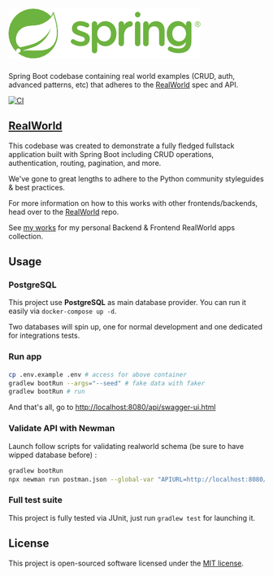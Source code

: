 # ![RealWorld Example App](logo.png)

Spring Boot codebase containing real world examples (CRUD, auth, advanced patterns, etc) that adheres to the [RealWorld](https://github.com/gothinkster/realworld-example-apps) spec and API.

[![CI](https://concourse.okami101.io/api/v1/teams/main/pipelines/conduit-spring-boot/badge)](https://concourse.okami101.io/teams/main/pipelines/conduit-spring-boot)

## [RealWorld](https://github.com/gothinkster/realworld)

This codebase was created to demonstrate a fully fledged fullstack application built with Spring Boot including CRUD operations, authentication, routing, pagination, and more.

We've gone to great lengths to adhere to the Python community styleguides & best practices.

For more information on how to this works with other frontends/backends, head over to the [RealWorld](https://github.com/gothinkster/realworld) repo.

See [my works](https://blog.okami101.io/works/) for my personal Backend & Frontend RealWorld apps collection.

## Usage

### PostgreSQL

This project use **PostgreSQL** as main database provider. You can run it easily via `docker-compose up -d`.

Two databases will spin up, one for normal development and one dedicated for integrations tests.

### Run app

```sh
cp .env.example .env # access for above container
gradlew bootRun --args="--seed" # fake data with faker
gradlew bootRun # run
```

And that's all, go to <http://localhost:8080/api/swagger-ui.html>

### Validate API with Newman

Launch follow scripts for validating realworld schema (be sure to have wipped database before) :

```sh
gradlew bootRun
npx newman run postman.json --global-var "APIURL=http://localhost:8080/api" --global-var="USERNAME=johndoe" --global-var="EMAIL=john.doe@example.com" --global-var="PASSWORD=password"
```

### Full test suite

This project is fully tested via JUnit, just run `gradlew test` for launching it.

## License

This project is open-sourced software licensed under the [MIT license](https://adr1enbe4udou1n.mit-license.org).
